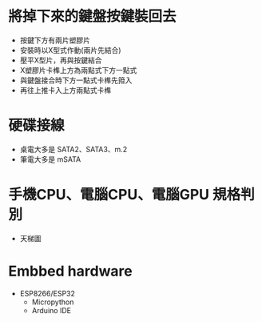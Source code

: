 將掉下來的鍵盤按鍵裝回去
=====
* 按鍵下方有兩片塑膠片
* 安裝時以X型式作動(兩片先結合)
* 壓平X型片，再與按鍵結合
* X塑膠片卡榫上方為兩點式下方一點式
* 與鍵盤接合時下方一點式卡榫先箝入
* 再往上推卡入上方兩點式卡榫

硬碟接線
====
* 桌電大多是 SATA2、SATA3、m.2
* 筆電大多是 mSATA

手機CPU、電腦CPU、電腦GPU 規格判別
=====
* 天梯圖

Embbed hardware
=====
* ESP8266/ESP32
    * Micropython
    * Arduino IDE
